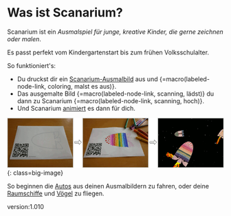 # Was ist Scanarium?

Scanarium ist ein _Ausmalspiel für junge, kreative Kinder, die gerne zeichnen oder malen_.

Es passt perfekt vom Kindergartenstart bis zum frühen Volksschulalter.

So funktioniert's:

* Du druckst dir ein [Scanarium-Ausmalbild](https://scanarium.com/#pdfs) aus und {=macro(labeled-node-link, coloring, malst es aus)}.
* Das ausgemalte Bild {=macro(labeled-node-link, scanning, lädst)} du dann zu Scanarium {=macro(labeled-node-link, scanning, hoch)}.
* Und Scanarium [animiert](https://demo.scanarium.com/) es dann für dich.

![Scanarium worflow](images/bait.gif){: class=big-image}

So beginnen die [Autos](https://demo.scanarium.com/?scene=highway) aus deinen Ausmalbildern zu fahren, oder deine [Raumschiffe](https://demo.scanarium.com/?scene=space) und [Vögel](https://demo.scanarium.com/?scene=balloons) zu fliegen.

version:1.010
